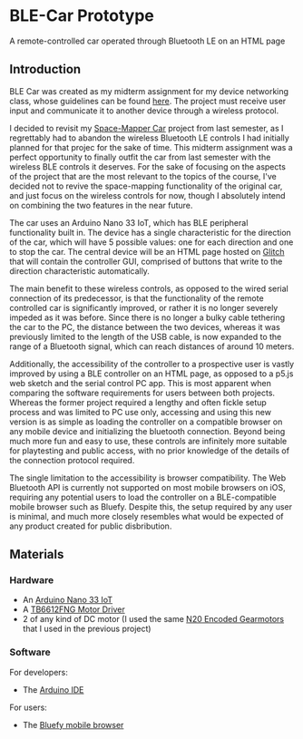 # BLE-Car Prototype
A remote-controlled car operated through Bluetooth LE on an HTML page

## Introduction

BLE Car was created as my midterm assignment for my device networking class, whose guidelines can be found [here](https://itp.nyu.edu/classes/connected-devices/syllabus-spring-2021/assignments-spring-2021/#Device-to-Device_Communication). The project must receive user input and communicate it to another device through a wireless protocol.

I decided to revisit my [Space-Mapper Car](https://github.com/yonatanrozin/Space-Mapper-Car) project from last semester, as I regrettably had to abandon the wireless Bluetooth LE controls I had initially planned for that projec for the sake of time. This midterm assignment was a perfect opportunity to finally outfit the car from last semester with the wireless BLE controls it deserves. For the sake of focusing on the aspects of the project that are the most relevant to the topics of the course, I've decided not to revive the space-mapping functionality of the original car, and just focus on the wireless controls for now, though I absolutely intend on combining the two features in the near future.

The car uses an Arduino Nano 33 IoT, which has BLE peripheral functionality built in. The device has a single characteristic for the direction of the car, which will have 5 possible values: one for each direction and one to stop the car. The central device will be an HTML page hosted on [Glitch](https://glitch.com/) that will contain the controller GUI, comprised of buttons that write to the direction characteristic automatically.

The main benefit to these wireless controls, as opposed to the wired serial connection of its predecessor, is that the functionality of the remote controlled car is significantly improved, or rather it is no longer severely impeded as it was before. Since there is no longer a bulky cable tethering the car to the PC, the distance between the two devices, whereas it was previously limited to the length of the USB cable, is now expanded to the range of a Bluetooth signal, which can reach distances of around 10 meters.

Additionally, the accessibility of the controller to a prospective user is vastly improved by using a BLE controller on an HTML page, as opposed to a p5.js web sketch and the serial control PC app. This is most apparent when comparing the software requirements for users between both projects. Whereas the former project required a lengthy and often fickle setup process and was limited to PC use only, accessing and using this new version is as simple as loading the controller on a compatible browser on any mobile device and initializing the bluetooth connection. Beyond being much more fun and easy to use, these controls are infinitely more suitable for playtesting and public access, with no prior knowledge of the details of the connection protocol required.

The single limitation to the accessibility is browser compatibility. The Web Bluetooth API is currently not supported on most mobile browsers on iOS, requiring any potential users to load the controller on a BLE-compatible mobile browser such as Bluefy. Despite this, the setup required by any user is minimal, and much more closely resembles what would be expected of any product created for public disbribution.

## Materials

### Hardware

- An [Arduino Nano 33 IoT](https://store.arduino.cc/usa/nano-33-iot) 
- A [TB6612FNG Motor Driver](https://www.digikey.com/catalog/en/partgroup/sparkfun-motor-driver-dual-tb6612fng/77350?utm_adgroup=General&utm_source=google&utm_medium=cpc&utm_campaign=Dynamic%20Search_EN_RLSA_Cart&utm_term=&utm_content=General&gclid=CjwKCAjw6fCCBhBNEiwAem5SOxlKTUwhOICaOWppYjjd_7NRXeuuupc6Qg5i4EwhrP_Fxs8bAraEchoCxeYQAvD_BwE)
- 2 of any kind of DC motor (I used the same [N20 Encoded Gearmotors](https://www.adafruit.com/product/4641) that I used in the previous project)

### Software

For developers:
- The [Arduino IDE](https://www.arduino.cc/en/software)

For users:
- The [Bluefy mobile browser](https://apps.apple.com/us/app/bluefy-web-ble-browser/id1492822055)

